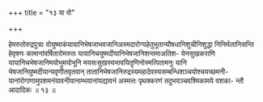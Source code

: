 +++
title = "१३ या वो"

+++

हेमरुतोरुद्रपुत्राः वोयुष्माकंयायानिभेषजाभवजानिअस्मदारोग्यहेतुभूतान्यौषधानिशुचीनिशुद्धा निनिर्मलानिसन्ति हेवृषणः कामानांवर्षितारोमरुतः यायानिचयुष्मदीयानिभेषजानिशन्तमाअतिश- येनसुखकराणि यायानिचभेषजानिमयोभुमयोभूनि मयसःसुखस्यभावयितॄणिनोस्मत्पितामनुः यानि भेषजानियुष्मदीयान्यवृणीतवृतवान् तातानिभेषजानिरुद्रस्यमहादेवस्यसम्बन्धिशञ्चयोश्चयच्छमनी- यानांरोगाणामुपशमनंयावनीयानाम्भयानांयद्यावनं अस्मत्तः पृथक्करणं तदुभयञ्चवश्मिकामये वशका- न्तौ आदादिकः ॥ १३ ॥
